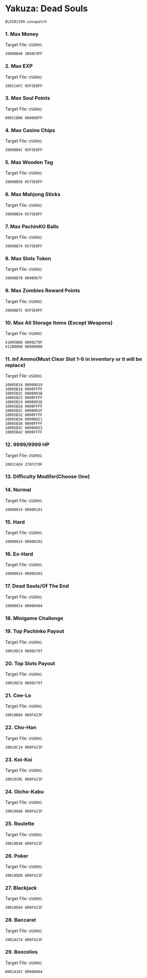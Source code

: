 #  Yakuza: Dead Souls 

`BLES01399.savepatch`

### 1. Max Money

Target File: `USER01`

```
20008B48 3B9AC9FF
```

### 2. Max EXP

Target File: `USER01`

```
2001CAFC 05F5E0FF
```

### 3. Max Soul Points

Target File: `USER01`

```
0001CB06 000000FF
```

### 4. Max Casino Chips

Target File: `USER01`

```
20008B4C 05F5E0FF
```

### 5. Max Wooden Tag

Target File: `USER01`

```
20008B50 05f5E0FF
```

### 6. Max Mahjong Sticks

Target File: `USER01`

```
20008B54 05f5E0FF
```

### 7. Max PachinKO Balls

Target File: `USER01`

```
20008B74 05f5E0FF
```

### 8. Max Slots Token

Target File: `USER01`

```
20008B78 0098967F
```

### 9. Max Zombies Reward Points

Target File: `USER01`

```
20008B7C 05F5E0FF
```

### 10. Max All Storage Items (Except Weapons)

Target File: `USER01`

```
41005BDA 0000270F
412B0008 00000000
```

### 11. Inf Ammo(Must Clear Slot 1-6 in inventory or it will be replace)

Target File: `USER01`

```
10005B14 00000019
10005B1A 0000FFFF
10005B1C 0000001B
10005B22 0000FFFF
10005B24 0000001D
10005B2A 0000FFFF
10005B2C 0000001F
10005B32 0000FFFF
10005B34 00000021
10005B3A 0000FFFF
10005B3C 00000023
10005B42 0000FFFF
```

### 12. 9999/9999 HP

Target File: `USER01`

```
2001CAE4 270F270F
```

### 13. Difficulty Modifer(Choose One)
### 14. Normal

Target File: `USER01`

```
10000014 00000101
```

### 15. Hard

Target File: `USER01`

```
10000014 00000202
```

### 16. Ex-Hard

Target File: `USER01`

```
10000014 00000303
```

### 17. Dead Souls/Of The End

Target File: `USER01`

```
10000014 00000404
```

### 18. Minigame Challenge
### 19. Top Pachinko Payout

Target File: `USER01`

```
20019EC4 0000270f
```

### 20. Top Slots Payout

Target File: `USER01`

```
20019EC8 0000270f
```

### 21. Cee-Lo

Target File: `USER01`

```
20018B84 000F423F
```

### 22. Cho-Han

Target File: `USER01`

```
20018C14 000F423F
```

### 23. Koi-Koi

Target File: `USER01`

```
20018CBC 000F423F
```

### 24. Oicho-Kabu

Target File: `USER01`

```
200196A8 000F423F
```

### 25. Roulette

Target File: `USER01`

```
20018D48 000F423F
```

### 26. Poker

Target File: `USER01`

```
20018DD8 000F423F
```

### 27. Blackjack

Target File: `USER01`

```
20018E64 000F423F
```

### 28. Baccarat

Target File: `USER01`

```
2001A274 000F423F
```

### 29. Boxcelios

Target File: `USER01`

```
0001A167 00000064
```

